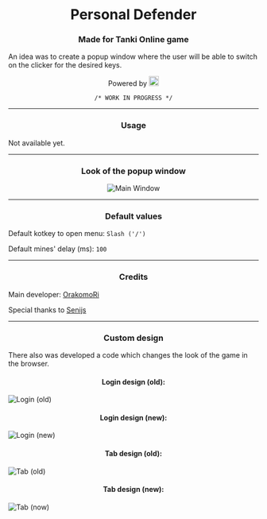 <h1 align="center">Personal Defender</h1>
<h3 align="center">Made for Tanki Online game</h3>

<p>An idea was to create a popup window where the user will be able to switch on the clicker for the desired keys.</p>

<div align="center">
  <p>Powered by 
    <a href="https://www.javascript.com/" target="_blank">
		<img style="height: 20px;" src="https://upload.wikimedia.org/wikipedia/commons/thumb/6/6a/JavaScript-logo.png/800px-JavaScript-logo.png">
	</a>
  </p>
</div>

<div align="center"><code align="center">/* WORK IN PROGRESS */</code></div>

<hr>

<h3 align="center">Usage</h3>
<div>
	<p>Not available yet.</p>
</div>

<hr>

<h3 align="center">Look of the popup window</h3>
<div align="center">
	<img style="max-height: 50px" src="https://github.com/OrakomoRi/_personal_defender/blob/main/images/MainWindow.png" alt="Main Window">
</div>

<hr>

<h3 align="center">Default values</h3>
<div>
	<p>
		Default kotkey to open menu: 
		<code align="center">Slash ('/')</code>
	</p>
	<p>
		Default mines' delay (ms): 
		<code align="center">100</code>
	</p>
</div>

<hr>

<h3 align="center">Credits</h3>
<div>
	<p>
		Main developer: 
		<a href="https://github.com/OrakomoRi">OrakomoRi</a>
	</p>
	<p>
		Special thanks to 
		<a href="https://github.com/Senijs">Senijs</a>
	</p>
</div>

<hr>

<h3 align="center">Custom design</h3>
<p>There also was developed a code which changes the look of the game in the browser.</p>

<h4 align="center">Login design (old):</h4>
<img style="max-height: 50px" src="https://github.com/OrakomoRi/_personal_defender/blob/main/images/EnterGame_old.png" alt="Login (old)">
<h4 align="center">Login design (new):</h4>
<img style="max-height: 50px" src="https://github.com/OrakomoRi/_personal_defender/blob/main/images/EnterGame.png" alt="Login (new)">

<h4 align="center">Tab design (old):</h4>
<img style="max-height: 50px" src="https://github.com/OrakomoRi/_personal_defender/blob/main/images/Tab_old.png" alt="Tab (old)">
<h4 align="center">Tab design (new):</h4>
<img style="max-height: 50px" src="https://github.com/OrakomoRi/_personal_defender/blob/main/images/Tab.png" alt="Tab (now)">